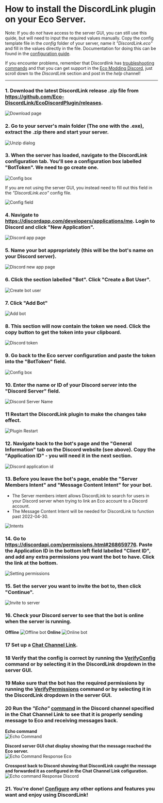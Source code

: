 # How to install the DiscordLink plugin on your Eco Server.

Note: If you do _*not*_ have access to the server GUI, you can still use this quide, but will need to input the required values manually. Copy the config template file in the _config_ folder of your server, name it _"DiscordLink.eco"_ and fill in the values directly in the file. Documentation for doing this can be found in the [configuration guide](ConfigurationNoGUI.md).

If you encounter problems, remember that Discordlink has [troubleshooting commands](Commands.md#SAT) and that you can get support in the [Eco Modding Discord](https://discord.gg/pCkWfzQ), just scroll down to the *DiscordLink* section and post in the *help* channel!

---------------

### 1. Download the latest DiscordLink release .zip file from <https://github.com/Eco-DiscordLink/EcoDiscordPlugin/releases>.

![Download page](images/installation/download_page.png)

### 2. Go to your server's main folder (The one with the .exe), extract the .zip there and start your server.

![Unzip dialog](images/installation/unzip.png)

### 3. When the server has loaded, navigate to the DiscordLink configuration tab. You'll see a configuration box labelled "BotToken". We need to go create one.

![Config box](images/installation/bot_token.png)

If you are not using the server GUI, you instead need to fill out this field in the _"DiscordLink.eco"_ config file.

![Config field](images/installation/config_field.png)

### 4. Navigate to <https://discordapp.com/developers/applications/me>. Login to Discord and click "New Application".

![Discord app page](images/installation/discord_app.png)

### 5. Name your bot appropriately (this will be the bot's name on your Discord server).

![Discord new app page](images/installation/new_app.png)

### 6. Click the section labelled "Bot". Click "Create a Bot User".

![Create bot user](images/installation/create_bot_user.png)

### 7. Click "Add Bot"

![Add bot](images/installation/add_bot.png)

### 8. This section will now contain the token we need. Click the copy button to get the token into your clipboard.

![Discord token](images/installation/token.png)

### 9. Go back to the Eco server configuration and paste the token into the "BotToken" field.

![Config box](images/installation/bot_token.png)

### 10. Enter the name or ID of your Discord server into the "Discord Server" field.

![Discord Server Name](images/installation/server_name.png)

### 11 Restart the DiscordLink plugin to make the changes take effect.

![Plugin Restart](images/installation/plugin_restart.png)

### 12. Navigate back to the bot's page and the "General Information" tab on the Discord website (see above). Copy the "Application ID" - you will need it in the next section.

![Discord application id](images/installation/application_id.png)

### 13. Before you leave the bot's page, enable the "Server Members Intent" and "Message Content Intent" for your bot.
* The Server members intent allows DiscordLink to search for users in your Discord server when trying to link an Eco account to a Discord account.
* The Message Content Intent will be needed for DiscordLink to function past 2022-04-30.

![Intents](images/installation/intents.png)

### 14. Go to <https://discordapi.com/permissions.html#268659776>. Paste the Application ID in the bottom left field labelled "Client ID", and add any extra permissions you want the bot to have. Click the link at the bottom.

![Setting permissions](images/installation/permissions_setup.png)

### 15. Set the server you want to invite the bot to, then click "Continue".

![Invite to server](images/installation/invite_bot.png)

### 16. Check your Discord server to see that the bot is online when the server is running.
**Offline**
![Offline bot](images/installation/offline_bot.png)
**Online**
![Online bot](images/installation/online_bot.png)

### 17 Set up a [Chat Channel Link](ConfigurationGUI.md).

### 18 Verify that the config is correct by running the [VerifyConfig](#Commands.md) command or by selecting it in the DiscordLink dropdown in the server GUI.

### 19 Make sure that the bot has the required permissions by running the [VerifyPermissions](#Commands.md) command or by selecting it in the DiscordLink dropdown in the server GUI.

### 20 Run the _"Echo"_ [command](#Commands.md) in the Discord channel specified in the Chat Channel Link to see that it is properly sending message to Eco and receiving messages back. 

**Echo command**  
![Echo Command](images/installation/echo_command.png)  

**Discord server GUI chat display showing that the message reached the Eco server.**  
![Echo Command Response Eco](images/installation/echo_eco.png)  

**Crosspost back to Discord showing that DiscordLink caught the message and forwarded it as configured in the Chat Channel Link cofiguration.**  
![Echo command Response Discord](images/installation/echo_discord.png)  

### 21. You're done! [Configure](ConfigurationGUI.md) any other options and features you want and enjoy using DiscordLink!  
